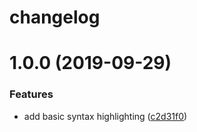 # changelog

# 1.0.0 (2019-09-29)


### Features

* add basic syntax highlighting ([c2d31f0](https://github.com/fachammer/language-lux/commit/c2d31f0))
